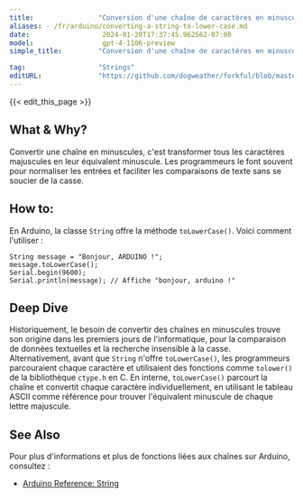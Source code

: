 ```yaml
---
title:                "Conversion d'une chaîne de caractères en minuscules"
aliases: - /fr/arduino/converting-a-string-to-lower-case.md
date:                  2024-01-20T17:37:45.962562-07:00
model:                 gpt-4-1106-preview
simple_title:         "Conversion d'une chaîne de caractères en minuscules"

tag:                  "Strings"
editURL:              "https://github.com/dogweather/forkful/blob/master/content/fr/arduino/converting-a-string-to-lower-case.md"
---
```


{{< edit_this_page >}}

## What & Why?
Convertir une chaîne en minuscules, c'est transformer tous les caractères majuscules en leur équivalent minuscule. Les programmeurs le font souvent pour normaliser les entrées et faciliter les comparaisons de texte sans se soucier de la casse.

## How to:
En Arduino, la classe `String` offre la méthode `toLowerCase()`. Voici comment l'utiliser :

```arduino
String message = "Bonjour, ARDUINO !";
message.toLowerCase();
Serial.begin(9600);
Serial.println(message); // Affiche "bonjour, arduino !"
```

## Deep Dive
Historiquement, le besoin de convertir des chaînes en minuscules trouve son origine dans les premiers jours de l'informatique, pour la comparaison de données textuelles et la recherche insensible à la casse. Alternativement, avant que `String` n'offre `toLowerCase()`, les programmeurs parcouraient chaque caractère et utilisaient des fonctions comme `tolower()` de la bibliothèque `ctype.h` en C. En interne, `toLowerCase()` parcourt la chaîne et convertit chaque caractère individuellement, en utilisant le tableau ASCII comme référence pour trouver l'équivalent minuscule de chaque lettre majuscule.

## See Also
Pour plus d'informations et plus de fonctions liées aux chaînes sur Arduino, consultez :

- [Arduino Reference: String](https://www.arduino.cc/reference/en/language/variables/data-types/stringobject/)
